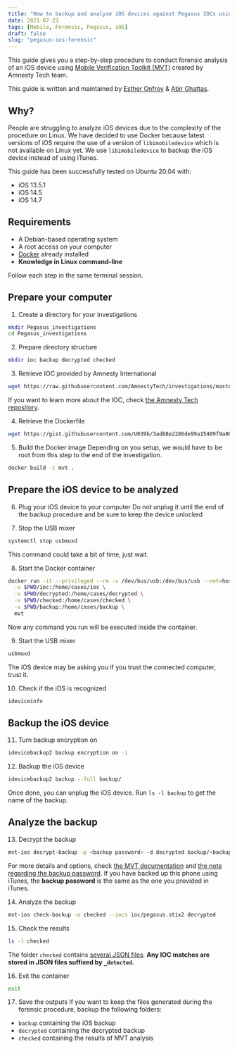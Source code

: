 ```yaml
---
title: "How to backup and analyse iOS devices against Pegasus IOCs using Docker and MVT"
date: 2021-07-23
tags: [Mobile, Forensic, Pegasus, iOS]
draft: false
slug: "pegasus-ios-forensic"
---
```


This guide gives you a step-by-step procedure to conduct forensic analysis of an iOS device using [Mobile Verification Toolkit (MVT)](https://github.com/mvt-project/mvt) created by Amnesty Tech team. 

This guide is written and maintained by [Esther Onfroy](https://twitter.com/U039b) & [Abir Ghattas](https://twitter.com/abirghattas). 

## Why?
People are struggling to analyze iOS devices due to the complexity of the procedure on Linux. We have decided to use Docker because latest versions of iOS require the use of a version of `libimobiledevice` which is not available on Linux yet. We use `libimobiledevice` to backup the iOS device instead of using iTunes.

This guide has been successfully tested on Ubuntu 20.04 with:
* iOS 13.5.1
* iOS 14.5
* iOS 14.7

## Requirements
* A Debian-based operating system
* A root access on your computer
* [Docker](https://docs.docker.com/engine/install/) already installed 
* **Knowledge in Linux command-line**



Follow each step in the same terminal session.

## Prepare your computer

1. Create a directory for your investigations
```bash
mkdir Pegasus_investigations
cd Pegasus_investigations
```

2. Prepare directory structure
```bash
mkdir ioc backup decrypted checked
```

3. Retrieve IOC provided by Amnesty International
```bash
wget https://raw.githubusercontent.com/AmnestyTech/investigations/master/2021-07-18_nso/pegasus.stix2 -O ioc/pegasus.stix2
```
If you want to learn more about the IOC, check [the Amnesty Tech repository](https://github.com/AmnestyTech/investigations/tree/master/2021-07-18_nso).

4. Retrieve the Dockerfile
```bash
wget https://gist.githubusercontent.com/U039b/3ad88e2286de99a15409f9a869c92c89/raw/634599bc1fe855683904d2a7bbddc44a2d8286c7/Dockerfile -O Dockerfile
```

5. Build the Docker image
Depending on you setup, we would have to be root from this step to the end of the investigation.
```bash
docker build -t mvt .
```

## Prepare the iOS device to be analyzed
6. Plug your iOS device to your computer
Do not unplug it until the end of the backup procedure and be sure to keep the device unlocked

7. Stop the USB mixer
```bash
systemctl stop usbmuxd
```
This command could take a bit of time, just wait.

8. Start the Docker container 
```bash
docker run -it --privileged --rm -v /dev/bus/usb:/dev/bus/usb --net=host \
  -v $PWD/ioc:/home/cases/ioc \
  -v $PWD/decrypted:/home/cases/decrypted \
  -v $PWD/checked:/home/cases/checked \
  -v $PWD/backup:/home/cases/backup \
  mvt
```
Now any command you run will be executed inside the container.

9. Start the USB mixer
```bash
usbmuxd
```
The iOS device may be asking you if you trust the connected computer, trust it.

10. Check if the iOS is recognized
```bash
ideviceinfo
```

## Backup the iOS device
11. Turn backup encryption on
```bash
idevicebackup2 backup encryption on -i
```

12. Backup the iOS device
```bash
idevicebackup2 backup --full backup/
```
Once done, you can unplug the iOS device. Run `ls -l backup` to get the name of the backup.

## Analyze the backup
13. Decrypt the backup
```bash
mvt-ios decrypt-backup -p <backup password> -d decrypted backup/<backup name>
```
For more details and options, check [the MVT documentation](https://mvt.readthedocs.io/en/latest/ios/backup/check.html) and [the note regarding the backup password](https://mvt.readthedocs.io/en/latest/ios/backup/libimobiledevice.html).
If you have backed up this phone using iTunes, the **backup password** is the same as the one you provided in iTunes.

14. Analyze the backup
```bash
mvt-ios check-backup -o checked --iocs ioc/pegasus.stix2 decrypted
```

15. Check the results
```bash
ls -l checked
```
The folder `checked` contains [several JSON files](https://mvt.readthedocs.io/en/latest/ios/records.html).
**Any IOC matches are stored in JSON files suffixed by `_detected`.**
 
16. Exit the container
```bash
exit
```

17. Save the outputs
If you want to keep the files generated during the forensic procedure, backup the following folders:
* `backup` containing the iOS backup
* `decrypted` containing the decrypted backup
* `checked` containing the results of MVT analysis


















